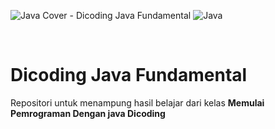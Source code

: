 ![Java Cover - Dicoding Java Fundamental](https://user-images.githubusercontent.com/117266406/221612223-b818dbc6-aa96-4d60-b2c1-1d59bee60b89.png)
![Java](https://img.shields.io/badge/Java-ED8B00?style=for-the-badge&logo=openjdk&logoColor=white)

<br>

# Dicoding Java Fundamental
Repositori untuk menampung hasil belajar dari kelas **Memulai Pemrograman Dengan java Dicoding**
